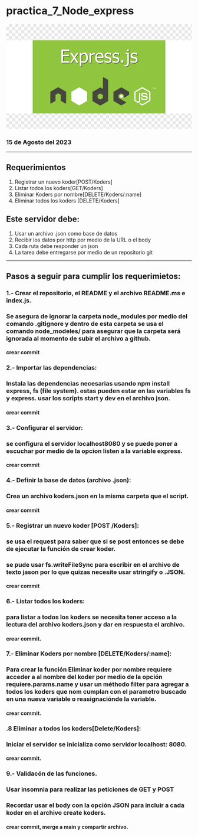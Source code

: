 # practica_7_Node_express

![Node Logo](./assets/express%20nodelogo.png)


### 15 de Agosto del 2023

<hr>


## Requerimientos
1. Registrar un nuevo koder[POST/Koders]
2. Listar todos los koders[GET/Koders]
3. Eliminar Koders por nombre[DELETE/Koders/:name]
4. Eliminar todos los koders [DELETE/Koders]

## Este servidor debe:

1. Usar un archivo .json como base de datos
2. Recibir los datos por http por medio de la URL o el body 
3. Cada ruta debe responder un json
4. La tarea debe entregarse por medio de un repositorio git

<hr>

## Pasos a seguir para cumplir los requerimietos:


### 1.- Crear el repositorio, el README y el archivo README.ms e index.js.
### Se asegura de ignorar la carpeta node_modules por medio del comando .gitignore y dentro de esta carpeta se usa el comando node_modeles/ para asegurar que la carpeta será ignorada al momento de subir el archivo a github.
#### crear commit

### 2.- Importar las dependencias:
###  Instala las dependencias necesarias usando npm install express, fs (file system). estas pueden estar en las variables fs y express. usar los scripts start y dev en el archivo json.
#### crear commit 

### 3.- Configurar el servidor:
### se configura el servidor localhost8080 y se puede poner a escuchar por medio de la opcion listen a la variable express.
#### crear commit

### 4.- Definir la base de datos (archivo .json):
### Crea un archivo koders.json en la misma carpeta que el script.
#### crear commit

### 5.- Registrar un nuevo koder [POST /Koders]:
### se usa el request para saber que si se post entonces se debe de ejecutar la función de crear koder. 
### se pude usar fs.writeFileSync para escribir en el archivo de texto jason por lo que quizas necesite usar stringify o .JSON.
#### crear commit

### 6.- Listar todos los koders:
### para listar a todos los koders se necesita tener acceso a la lectura del archivo koders.json y dar en respuesta el archivo.
#### crear commit.

### 7.- Eliminar Koders por nombre [DELETE/Koders/:name]:
### Para crear la función Eliminar koder por nombre requiere acceder a al nombre del koder por medio de la opción requiere.params.name y usar un méthodo filter para agregar a todos los koders que nom cumplan con el parametro buscado en una nueva variable o reasignaciónde la variable.
#### crear commit.

### .8 Eliminar a todos los koders[Delete/Koders]:
### Iniciar el servidor se inicializa como servidor localhost: 8080.
#### crear commit.

### 9.- Validacón de las funciones.
### Usar insomnia para realizar las peticiones de GET y POST 
### Recordar usar el body con la opción JSON para incluir a cada koder en el archivo create koders.
#### crear commit, merge a main y compartir archivo. 

